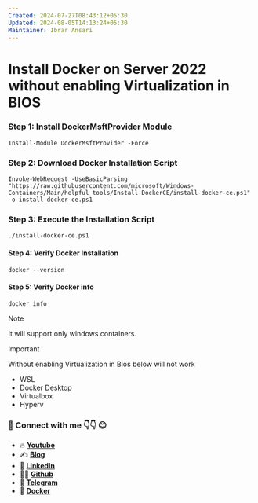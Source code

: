 ```yaml
---
Created: 2024-07-27T08:43:12+05:30
Updated: 2024-08-05T14:13:24+05:30
Maintainer: Ibrar Ansari
---
```

# Install Docker on Server 2022 without enabling Virtualization in BIOS

### Step 1: Install DockerMsftProvider Module
```
Install-Module DockerMsftProvider -Force
```

### Step 2: Download Docker Installation Script
```
Invoke-WebRequest -UseBasicParsing "https://raw.githubusercontent.com/microsoft/Windows-Containers/Main/helpful_tools/Install-DockerCE/install-docker-ce.ps1" -o install-docker-ce.ps1
```

### Step 3: Execute the Installation Script
```
./install-docker-ce.ps1
```

#### Step 4: Verify Docker Installation
```
docker --version
```

#### Step 5: Verify Docker info
```
docker info
```

> [!NOTE]
> It will support only windows containers.

> [!IMPORTANT]  
> Without enabling Virtualization in Bios below will not work
- WSL
- Docker Desktop
- Virtualbox
- Hyperv

### 💼 Connect with me 👇👇 😊

- 🔥 [**Youtube**](https://www.youtube.com/@DevOpsinAction?sub_confirmation=1)
- ✍ [**Blog**](https://ibraransari.blogspot.com/)
- 💼 [**LinkedIn**](https://www.linkedin.com/in/ansariibrar/)
- 👨‍💻 [**Github**](https://github.com/meibraransari?tab=repositories)
- 💬 [**Telegram**](https://t.me/DevOpsinActionTelegram)
- 🐳 [**Docker**](https://hub.docker.com/u/ibraransaridocker)